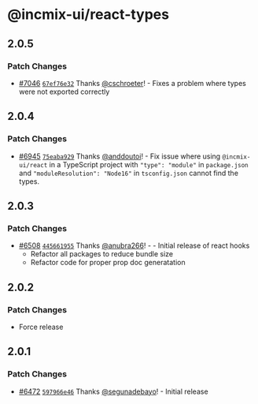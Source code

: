 # @incmix-ui/react-types

## 2.0.5

### Patch Changes

- [#7046](https://github.com/incmix-ui/incmix-ui/pull/7046)
  [`67ef76e32`](https://github.com/incmix-ui/incmix-ui/commit/67ef76e32369f7376ccd9242865f758157544b48)
  Thanks [@cschroeter](https://github.com/cschroeter)! - Fixes a problem where
  types were not exported correctly

## 2.0.4

### Patch Changes

- [#6945](https://github.com/incmix-ui/incmix-ui/pull/6945)
  [`75eaba929`](https://github.com/incmix-ui/incmix-ui/commit/75eaba9293e2c7d5bd6aed2037df05128f335930)
  Thanks [@anddoutoi](https://github.com/anddoutoi)! - Fix issue where using
  `@incmix-ui/react` in a TypeScript project with `"type": "module"` in
  `package.json` and `"moduleResolution": "Node16"` in `tsconfig.json` cannot
  find the types.

## 2.0.3

### Patch Changes

- [#6508](https://github.com/incmix-ui/incmix-ui/pull/6508)
  [`445661955`](https://github.com/incmix-ui/incmix-ui/commit/445661955dff1329156b535ef50c7cf27b8663a9)
  Thanks [@anubra266](https://github.com/anubra266)! - - Initial release of
  react hooks
  - Refactor all packages to reduce bundle size
  - Refactor code for proper prop doc generatation

## 2.0.2

### Patch Changes

- Force release

## 2.0.1

### Patch Changes

- [#6472](https://github.com/incmix-ui/incmix-ui/pull/6472)
  [`597966e46`](https://github.com/incmix-ui/incmix-ui/commit/597966e46f6d0a8cd3f82eafa3f54d5ca9c97127)
  Thanks [@segunadebayo](https://github.com/segunadebayo)! - Initial release
